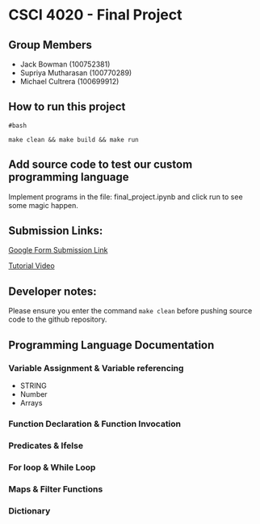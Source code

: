 # CSCI 4020 - Final Project 

## Group Members
- Jack Bowman               (100752381)
- Supriya Mutharasan (100770289)
- Michael Cultrera   (100699912)

## How to run this project 

```
#bash

make clean && make build && make run
```

## Add source code to test our custom programming language 

Implement programs in the file: final_project.ipynb and click run to see some magic happen. 

## Submission Links: 

[Google Form Submission Link](https://forms.gle/JZpnLgfghEeXSP2j8)

[Tutorial Video](https://youtu.be/CExD57jAIOg)

## Developer notes: 

Please ensure you enter the command ```make clean``` before pushing source code to the github repository. 

## Programming Language Documentation 

### Variable Assignment & Variable referencing

- STRING
- Number
- Arrays

### Function Declaration & Function Invocation

### Predicates & Ifelse

### For loop & While Loop

### Maps & Filter Functions

### Dictionary
